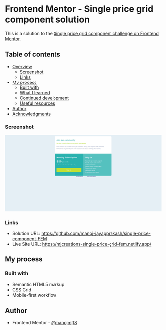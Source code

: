 # Frontend Mentor - Single price grid component solution

This is a solution to the [Single price grid component challenge on Frontend Mentor](https://www.frontendmentor.io/challenges/single-price-grid-component-5ce41129d0ff452fec5abbbc).

## Table of contents

- [Overview](#overview)
  - [Screenshot](#screenshot)
  - [Links](#links)
- [My process](#my-process)
  - [Built with](#built-with)
  - [What I learned](#what-i-learned)
  - [Continued development](#continued-development)
  - [Useful resources](#useful-resources)
- [Author](#author)
- [Acknowledgments](#acknowledgments)

### Screenshot

![Desktop view](./screenshot.png)

### Links

- Solution URL: https://github.com/manoj-jayapprakash/single-price-component-FEM
- Live Site URL: https://mjcreations-single-price-grid-fem.netlify.app/

## My process

### Built with

- Semantic HTML5 markup
- CSS Grid
- Mobile-first workflow

## Author

- Frontend Mentor - [@manojmj18](https://www.frontendmentor.io/profile/manojmj18)
